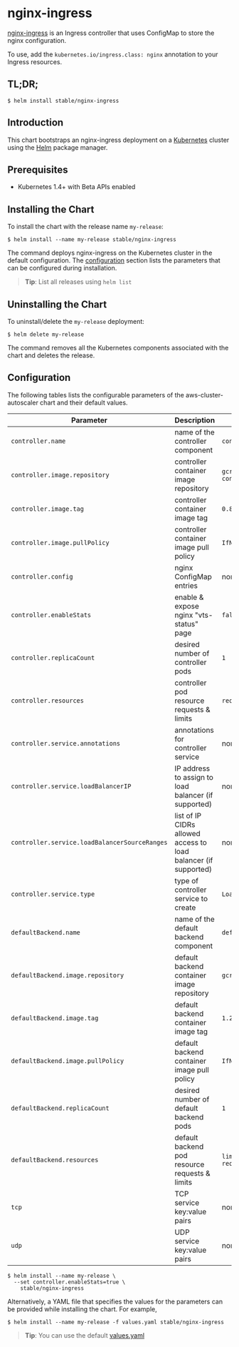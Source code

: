 # nginx-ingress

[nginx-ingress](https://github.com/kubernetes/contrib/tree/master/ingress/controllers/nginx) is an Ingress controller that uses ConfigMap to store the nginx configuration.

To use, add the `kubernetes.io/ingress.class: nginx` annotation to your Ingress resources.

## TL;DR;

```console
$ helm install stable/nginx-ingress
```

## Introduction

This chart bootstraps an nginx-ingress deployment on a [Kubernetes](http://kubernetes.io) cluster using the [Helm](https://helm.sh) package manager.

## Prerequisites
  - Kubernetes 1.4+ with Beta APIs enabled

## Installing the Chart

To install the chart with the release name `my-release`:

```console
$ helm install --name my-release stable/nginx-ingress
```

The command deploys nginx-ingress on the Kubernetes cluster in the default configuration. The [configuration](#configuration) section lists the parameters that can be configured during installation.

> **Tip**: List all releases using `helm list`

## Uninstalling the Chart

To uninstall/delete the `my-release` deployment:

```console
$ helm delete my-release
```

The command removes all the Kubernetes components associated with the chart and deletes the release.

## Configuration

The following tables lists the configurable parameters of the aws-cluster-autoscaler chart and their default values.

Parameter | Description | Default
--- | --- | ---
`controller.name` | name of the controller component | `controller`
`controller.image.repository` | controller container image repository | `gcr.io/google_containers/nginx-ingress-controller`
`controller.image.tag` | controller container image tag | `0.8.3`
`controller.image.pullPolicy` | controller container image pull policy | `IfNotPresent`
`controller.config` | nginx ConfigMap entries | none
`controller.enableStats` | enable & expose nginx "vts-status" page | `false`
`controller.replicaCount` | desired number of controller pods | `1`
`controller.resources` | controller pod resource requests & limits | `requests: {cpu: 100m, memory: 64Mi}`
`controller.service.annotations` | annotations for controller service | none
`controller.service.loadBalancerIP` | IP address to assign to load balancer (if supported) | none
`controller.service.loadBalancerSourceRanges` | list of IP CIDRs allowed access to load balancer (if supported) | none
`controller.service.type` | type of controller service to create | `LoadBalancer`
`defaultBackend.name` | name of the default backend component | `default-backend`
`defaultBackend.image.repository` | default backend container image repository | `gcr.io/google_containers/defaultbackend`
`defaultBackend.image.tag` | default backend container image tag | `1.2`
`defaultBackend.image.pullPolicy` | default backend container image pull policy | `IfNotPresent`
`defaultBackend.replicaCount` | desired number of default backend pods | `1`
`defaultBackend.resources` | default backend pod resource requests & limits | `limits: {cpu: 10m, memory: 20Mi}, requests: {cpu: 10m, memory: 20Mi}`
`tcp` | TCP service key:value pairs | none
`udp` | UDP service key:value pairs | none

```console
$ helm install --name my-release \
  --set controller.enableStats=true \
    stable/nginx-ingress
```

Alternatively, a YAML file that specifies the values for the parameters can be provided while installing the chart. For example,

```console
$ helm install --name my-release -f values.yaml stable/nginx-ingress
```

> **Tip**: You can use the default [values.yaml](values.yaml)
